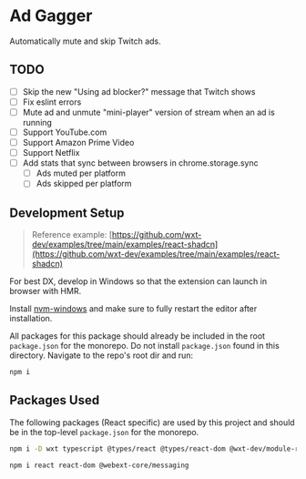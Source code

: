 # Ad Gagger

Automatically mute and skip Twitch ads.

## TODO

- [ ] Skip the new "Using ad blocker?" message that Twitch shows
- [ ] Fix eslint errors
- [ ] Mute ad and unmute "mini-player" version of stream when an ad is running
- [ ] Support YouTube.com
- [ ] Support Amazon Prime Video
- [ ] Support Netflix
- [ ] Add stats that sync between browsers in chrome.storage.sync
  - [ ] Ads muted per platform
  - [ ] Ads skipped per platform

## Development Setup

> Reference example: [https://github.com/wxt-dev/examples/tree/main/examples/react-shadcn](https://github.com/wxt-dev/examples/tree/main/examples/react-shadcn)

For best DX, develop in Windows so that the extension can launch in browser with HMR.

Install [nvm-windows](https://github.com/coreybutler/nvm-windows/releases) and make sure to fully restart the editor after installation.

All packages for this package should already be included in the root `package.json` for the monorepo. Do not install `package.json` found in this directory. Navigate to the repo's root dir and run:

```sh
npm i
```

## Packages Used

The following packages (React specific) are used by this project and should be in the top-level `package.json` for the monorepo.

```sh
npm i -D wxt typescript @types/react @types/react-dom @wxt-dev/module-react
```

```sh
npm i react react-dom @webext-core/messaging
```
